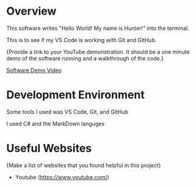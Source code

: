 # Overview

This software writes "Hello World! My name is Hunter!" into the terminal.

This is to see if my VS Code is working with Git and GitHub.

{Provide a link to your YouTube demonstration.  It should be a one minute demo of the software running and a walkthrough of the code.}

[Software Demo Video](http://youtube.link.goes.here)

# Development Environment

Some tools I used was VS Code, Git, and GitHub

I used C# and the MarkDown languges

# Useful Websites

{Make a list of websites that you found helpful in this project}
* Youtube (https://www.youtube.com/)